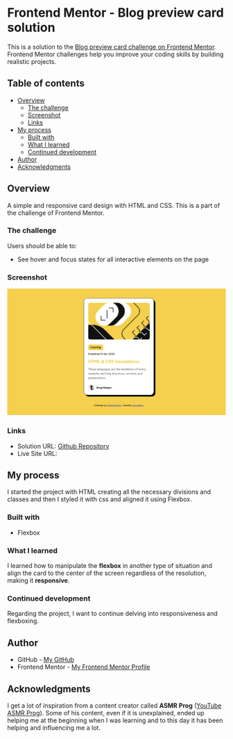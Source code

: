 # Frontend Mentor - Blog preview card solution

This is a solution to the [Blog preview card challenge on Frontend Mentor](https://www.frontendmentor.io/challenges/blog-preview-card-ckPaj01IcS). Frontend Mentor challenges help you improve your coding skills by building realistic projects.

## Table of contents

- [Overview](#overview)
  - [The challenge](#the-challenge)
  - [Screenshot](#screenshot)
  - [Links](#links)
- [My process](#my-process)
  - [Built with](#built-with)
  - [What I learned](#what-i-learned)
  - [Continued development](#continued-development)
- [Author](#author)
- [Acknowledgments](#acknowledgments)

## Overview

A simple and responsive card design with HTML and CSS. This is a part of the challenge of Frontend Mentor.

### The challenge

Users should be able to:

- See hover and focus states for all interactive elements on the page

### Screenshot

![Screenshot](./assets/screenshot.png)

### Links

- Solution URL: [Github Repository](https://github.com/lucasdaher/blog-preview-card)
- Live Site URL: []()

## My process

I started the project with HTML creating all the necessary divisions and classes and then I styled it with css and aligned it using Flexbox.

### Built with

- Flexbox

### What I learned

I learned how to manipulate the **flexbox** in another type of situation and align the card to the center of the screen regardless of the resolution, making it **responsive**.

### Continued development

Regarding the project, I want to continue delving into responsiveness and flexboxing.

## Author

- GitHub - [My GitHub](https://github.com/lucasdaher)
- Frontend Mentor - [My Frontend Mentor Profile](https://www.frontendmentor.io/profile/lucasdaher)

## Acknowledgments

I get a lot of inspiration from a content creator called **ASMR Prog** ([YouTube ASMR Prog](https://www.youtube.com/@AsmrProg)). Some of his content, even if it is unexplained, ended up helping me at the beginning when I was learning and to this day it has been helping and influencing me a lot.